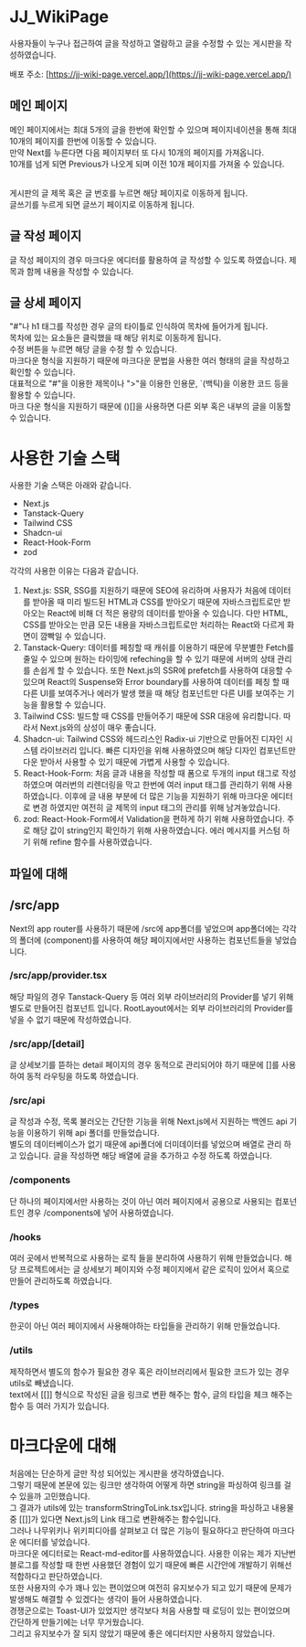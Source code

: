 # JJ_WikiPage

사용자들이 누구나 접근하여 글을 작성하고 열람하고 글을 수정할 수 있는 게시판을 작성하였습니다.

배포 주소: [https://jj-wiki-page.vercel.app/](https://jj-wiki-page.vercel.app/)

## 메인 페이지

메인 페이지에서는 최대 5개의 글을 한번에 확인할 수 있으며 페이지네이션을 통해 최대 10개의 페이지를 한번에 이동할 수 있습니다.
<br>
만약 Next를 누른다면 다음 페이지부터 또 다시 10개의 페이지를 가져옵니다.
<br>
10개를 넘게 되면 Previous가 나오게 되며 이전 10개 페이지를 가져올 수 있습니다.

<br>
게시판의 글 제목 혹은 글 번호를 누르면 해당 페이지로 이동하게 됩니다.
<br>
글쓰기를 누르게 되면 글쓰기 페이지로 이동하게 됩니다.
<br>

## 글 작성 페이지

글 작성 페이지의 경우 마크다운 에디터를 활용하여 글 작성할 수 있도록 하였습니다.
제목과 함께 내용을 작성할 수 있습니다.

## 글 상세 페이지

"#"나 h1 태그를 작성한 경우 글의 타이틀로 인식하여 목차에 들어가게 됩니다.
<br>
목차에 있는 요소들은 클릭했을 때 해당 위치로 이동하게 됩니다.
<br>
수정 버튼을 누르면 해당 글을 수정 할 수 있습니다.
<br>
마크다운 형식을 지원하기 때문에 마크다운 문법을 사용한 여러 형태의 글을 작성하고 확인할 수 있습니다.
<br>
대표적으로 "#"을 이용한 제목이나 ">"을 이용한 인용문, `(백틱)을 이용한 코드 등을 활용할 수 있습니다.
<br>
마크 다운 형식을 지원하기 때문에 ()[]을 사용하면 다른 외부 혹은 내부의 글을 이동할 수 있습니다.

# 사용한 기술 스택

사용한 기술 스택은 아래와 같습니다.

- Next.js
- Tanstack-Query
- Tailwind CSS
- Shadcn-ui
- React-Hook-Form
- zod

각각의 사용한 이유는 다음과 같습니다. <br>

1. Next.js: SSR, SSG를 지원하기 때문에 SEO에 유리하며 사용자가 처음에 데이터를 받아올 때 미리 빌드된 HTML과 CSS를 받아오기 때문에 자바스크립트로만 받아오는 React에 비해 더 적은 용량의 데이터를 받아올 수 있습니다. 다만 HTML, CSS를 받아오는 만큼 모든 내용을 자바스크립트로만 처리하는 React와 다르게 화면이 깜빡일 수 있습니다.
2. Tanstack-Query: 데이터를 페칭할 때 캐쉬를 이용하기 때문에 무분별한 Fetch를 줄일 수 있으며 원하는 타이밍에 refeching을 할 수 있기 때문에 서버의 상태 관리를 손쉽게 할 수 있습니다. 또한 Next.js의 SSR에 prefetch를 사용하여 대응할 수 있으며 React의 Suspense와 Error boundary를 사용하여 데이터를 페칭 할 때 다른 UI를 보여주거나 에러가 발생 했을 때 해당 컴포넌트만 다른 UI를 보여주는 기능을 활용할 수 있습니다.
3. Tailwind CSS: 빌드할 때 CSS를 만들어주기 때문에 SSR 대응에 유리합니다. 따라서 Next.js와의 상성이 매우 좋습니다.
4. Shadcn-ui: Tailwind CSS와 헤드리스인 Radix-ui 기반으로 만들어진 디자인 시스템 라이브러리 입니다. 빠른 디자인을 위해 사용하였으며 해당 디자인 컴포넌트만 다운 받아서 사용할 수 있기 때문에 가볍게 사용할 수 있습니다.
5. React-Hook-Form: 처음 글과 내용을 작성할 때 폼으로 두개의 input 태그로 작성하였으며 여러번의 리렌더링을 막고 한번에 여러 input 태그를 관리하기 위해 사용하였습니다. 이후에 글 내용 부분에 더 많은 기능을 지원하기 위해 마크다운 에디터로 변경 하였지만 여전히 글 제목의 input 태그의 관리를 위해 남겨놓았습니다.
6. zod: React-Hook-Form에서 Validation을 편하게 하기 위해 사용하였습니다. 주로 해당 값이 string인지 확인하기 위해 사용하였습니다. 에러 메시지를 커스텀 하기 위해 refine 함수를 사용하였습니다.

## 파일에 대해

## /src/app
Next의 app router를 사용하기 때문에 /src에 app폴더를 넣었으며 app폴더에는 각각의 폴더에 (component)를 사용하여 해당 페이지에서만 사용하는 컴포넌트들을 넣었습니다.

### /src/app/provider.tsx
해당 파일의 경우 Tanstack-Query 등 여러 외부 라이브러리의 Provider를 넣기 위해 별도로 만들어진 컴포넌트 입니다. RootLayout에서는 외부 라이브러리의 Provider를 넣을 수 없기 때문에 작성하였습니다.
### /src/app/[detail]
글 상세보기를 뜯하는 detail 페이지의 경우 동적으로 관리되어야 하기 때문에 []를 사용하여 동적 라우팅을 하도록 하였습니다.
### /src/api
글 작성과 수정, 목록 불러오는 간단한 기능을 위해 Next.js에서 지원하는 백엔드 api 기능을 이용하기 위해 api 폴더를 만들었습니다.
<br>
별도의 데이터베이스가 없기 때문에 api폴더에 더미데이터를 넣었으며 배열로 관리 하고 있습니다. 글을 작성하면 해당 배열에 글을 추가하고 수정 하도록 하였습니다.
<br>

### /components
단 하나의 페이지에서만 사용하는 것이 아닌 여러 페이지에서 공용으로 사용되는 컴포넌트인 경우 /components에 넣어 사용하였습니다.

### /hooks
여러 곳에서 반복적으로 사용하는 로직 들을 분리하여 사용하기 위해 만들었습니다. 해당 프로젝트에서는 글 상세보기 페이지와 수정 페이지에서 같은 로직이 있어서 혹으로 만들어 관리하도록 하였습니다.

### /types
한곳이 아닌 여러 페이지에서 사용해야하는 타입들을 관리하기 위해 만들었습니다.

### /utils
제작하면서 별도의 함수가 필요한 경우 혹은 라이브러리에서 필요한 코드가 있는 경우 utils로 빼냈습니다.
<br>
text에서 [[]] 형식으로 작성된 글을 링크로 변환 해주는 함수, 글의 타입을 체크 해주는 함수 등 여러 가지가 있습니다.


# 마크다운에 대해
처음에는 단순하게 글만 작성 되어있는 게시판을 생각하였습니다.
<br>
그렇기 때문에 본문에 있는 링크만 생각하여 어떻게 하면 string을 파싱하여 링크를 걸 수 있을까 고민했습니다.
<br>
그 결과가 utils에 있는 transformStringToLink.tsx입니다.
string을 파싱하고 내용물 중 [[]]가 있다면 Next.js의 Link 태그로 변환해주는 함수입니다.
<br>
그러나 나무위키나 위키피디아를 살펴보고 더 많은 기능이 필요하다고 판단하여 마크다운 에디터를 넣었습니다.
<br>
마크다운 에디터로는 React-md-editor를 사용하였습니다. 사용한 이유는 제가 지난번 블로그를 작성할 때 한번 사용했던 경험이 있기 때문에 빠른 시간안에 개발하기 위해선 적합하다고 판단하였습니다.
<br>
또한 사용자의 수가 꽤나 있는 편이었으며 여전히 유지보수가 되고 있기 때문에 문제가 발생해도 해결할 수 있겠다는 생각이 들어 사용하였습니다.
<br>
경쟁군으로는 Toast-UI가 있었지만 생각보다 처음 사용할 때 로딩이 있는 편이었으며 간단하게 만들기에는 너무 무거웠습니다.
<br>
그리고 유지보수가 잘 되지 않았기 때문에 좋은 에디터지만 사용하지 않았습니다.